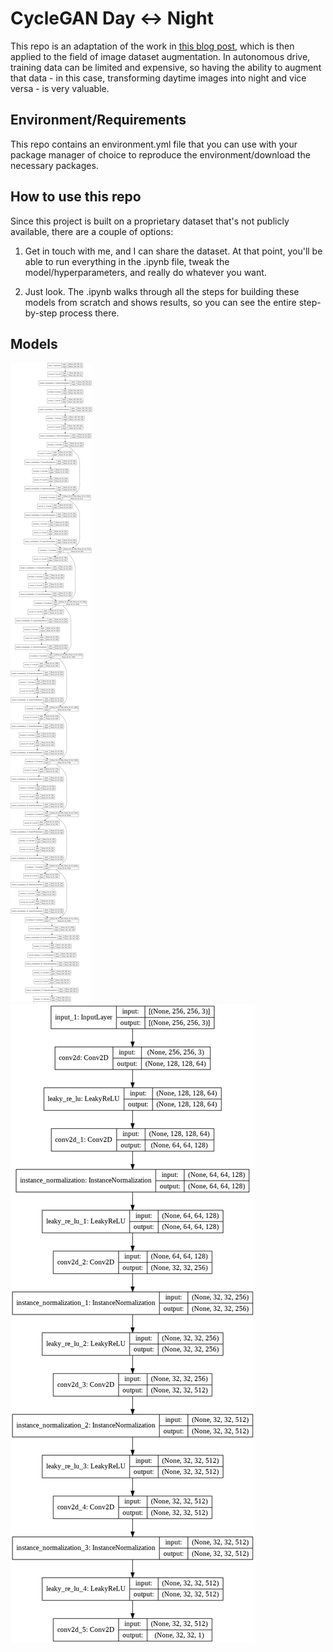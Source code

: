 # CycleGAN Day <-> Night

This repo is an adaptation of the work in [this blog post](https://machinelearningmastery.com/how-to-develop-cyclegan-models-from-scratch-with-keras/), which is then applied to the field of image dataset augmentation. In autonomous drive, training data can be limited and expensive, so having the ability to augment that data - in this case, transforming daytime images into night and vice versa - is very valuable.

## Environment/Requirements
This repo contains an environment.yml file that you can use with your package manager of choice to reproduce the environment/download the necessary packages.

## How to use this repo
Since this project is built on a proprietary dataset that's not publicly available, there are a couple of options:

1. Get in touch with me, and I can share the dataset. At that point, you'll be able to run everything in the .ipynb file, tweak the model/hyperparameters, and really do whatever you want.

2. Just look. The .ipynb walks through all the steps for building these models from scratch and shows results, so you can see the entire step-by-step process there.

## Models
![generator](https://github.com/mholmeslinder/CycleGAN-DaytoNight/blob/main/generator_model_plot.png)
![discriminator](https://github.com/mholmeslinder/CycleGAN-DaytoNight/blob/main/discriminator_model_plot.png)